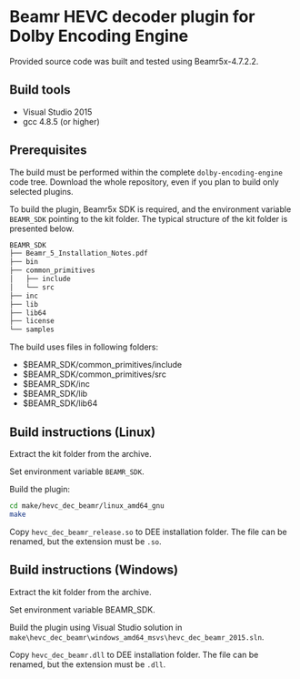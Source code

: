 # Beamr HEVC decoder plugin for Dolby Encoding Engine

Provided source code was built and tested using Beamr5x-4.7.2.2.

## Build tools

- Visual Studio 2015
- gcc 4.8.5 (or higher)

## Prerequisites

The build must be performed within the complete `dolby-encoding-engine` code tree. Download the whole repository, even if you plan to build only selected plugins.

To build the plugin, Beamr5x SDK is required, and the environment variable `BEAMR_SDK` pointing to the kit folder.
The typical structure of the kit folder is presented below.

```bash
BEAMR_SDK
├── Beamr_5_Installation_Notes.pdf
├── bin
├── common_primitives
│   ├── include
│   └── src
├── inc
├── lib
├── lib64
├── license
└── samples
```

The build uses files in following folders:

- $BEAMR_SDK/common_primitives/include
- $BEAMR_SDK/common_primitives/src
- $BEAMR_SDK/inc
- $BEAMR_SDK/lib
- $BEAMR_SDK/lib64

## Build instructions (Linux)

Extract the kit folder from the archive.

Set environment variable `BEAMR_SDK`.

Build the plugin:

```bash
cd make/hevc_dec_beamr/linux_amd64_gnu
make
```

Copy `hevc_dec_beamr_release.so` to DEE installation folder. The file can be renamed, but the extension must be `.so`.

## Build instructions (Windows)

Extract the kit folder from the archive.

Set environment variable BEAMR_SDK.

Build the plugin using Visual Studio solution in `make\hevc_dec_beamr\windows_amd64_msvs\hevc_dec_beamr_2015.sln`.

Copy `hevc_dec_beamr.dll` to DEE installation folder. The file can be renamed, but the extension must be `.dll`.
